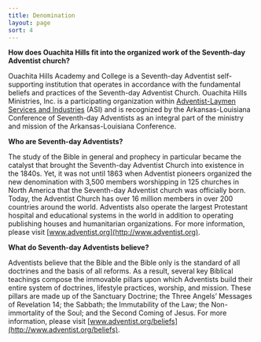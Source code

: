 ```yaml
---
title: Denomination
layout: page
sort: 4
---
```

**How does Ouachita Hills fit into the organized work of the Seventh-day Adventist
church?**

Ouachita Hills Academy and College is a Seventh-day Adventist self-supporting institution
that operates in accordance with the fundamental beliefs and practices of the Seventh-day
Adventist Church. Ouachita Hills Ministries, Inc. is a participating organization within
[Adventist-Laymen Services and Industries](http://www.asiministries.org) (ASI) and is
recognized by the Arkansas-Louisiana Conference of Seventh-day Adventists as an integral
part of the ministry and mission of the Arkansas-Louisiana Conference.

**Who are Seventh-day Adventists?**

The study of the Bible in general and prophecy in particular became the catalyst that
brought the Seventh-day Adventist Church into existence in the 1840s. Yet, it was not
until 1863 when Adventist pioneers organized the new denomination with 3,500 members
worshipping in 125 churches in North America that the Seventh-day Adventist church was
officially born. Today, the Adventist Church has over 16 million members in over 200
countries around the world. Adventists also operate the largest Protestant hospital and
educational systems in the world in addition to operating publishing houses and
humanitarian organizations. For more information, please visit
[www.adventist.org](http://www.adventist.org).

**What do Seventh-day Adventists believe?**

Adventists believe that the Bible and the Bible only is the standard of all doctrines and
the basis of all reforms. As a result, several key Biblical teachings compose the
immovable pillars upon which Adventists build their entire system of doctrines, lifestyle
practices, worship, and mission. These pillars are made up of the Sanctuary Doctrine; the
Three Angels’ Messages of Revelation 14; the Sabbath; the Immutability of the Law; the
Non-immortality of the Soul; and the Second Coming of Jesus. For more information, please
visit [www.adventist.org/beliefs](http://www.adventist.org/beliefs).
